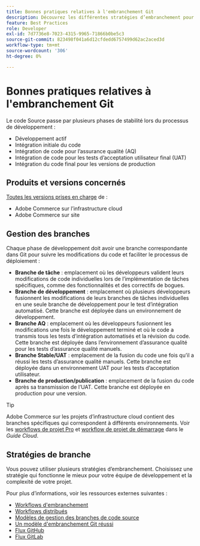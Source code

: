 ```yaml
---
title: Bonnes pratiques relatives à l'embranchement Git
description: Découvrez les différentes stratégies d’embranchement pour la gestion du code source.
feature: Best Practices
role: Developer
exl-id: 7d7736e8-7023-4315-9965-71866b0be5c3
source-git-commit: 823498f041a6d12cfdedd6757499d62ac2aced3d
workflow-type: tm+mt
source-wordcount: '306'
ht-degree: 0%

---
```


# Bonnes pratiques relatives à l&#39;embranchement Git

Le code Source passe par plusieurs phases de stabilité lors du processus de développement :

- Développement actif
- Intégration initiale du code
- Intégration de code pour l’assurance qualité (AQ)
- Intégration de code pour les tests d’acceptation utilisateur final (UAT)
- Intégration du code final pour les versions de production

## Produits et versions concernés

[Toutes les versions prises en charge](../../../release/versions.md) de :

- Adobe Commerce sur l’infrastructure cloud
- Adobe Commerce sur site

## Gestion des branches

Chaque phase de développement doit avoir une branche correspondante dans Git pour suivre les modifications du code et faciliter le processus de déploiement :

- **Branche de tâche** : emplacement où les développeurs valident leurs modifications de code individuelles lors de l’implémentation de tâches spécifiques, comme des fonctionnalités et des correctifs de bogues.
- **Branche de développement** : emplacement où plusieurs développeurs fusionnent les modifications de leurs branches de tâches individuelles en une seule branche de développement pour le test d’intégration automatisé. Cette branche est déployée dans un environnement de développement.
- **Branche AQ** : emplacement où les développeurs fusionnent les modifications une fois le développement terminé et où le code a transmis tous les tests d’intégration automatisés et la révision du code. Cette branche est déployée dans l’environnement d’assurance qualité pour les tests d’assurance qualité manuels.
- **Branche Stable/UAT** : emplacement de la fusion du code une fois qu’il a réussi les tests d’assurance qualité manuels. Cette branche est déployée dans un environnement UAT pour les tests d’acceptation utilisateur.
- **Branche de production/publication** : emplacement de la fusion du code après sa transmission de l’UAT. Cette branche est déployée en production pour une version.

>[!TIP]
>
>Adobe Commerce sur les projets d’infrastructure cloud contient des branches spécifiques qui correspondent à différents environnements. Voir les [workflows de projet Pro](https://experienceleague.adobe.com/docs/commerce-cloud-service/user-guide/architecture/pro-develop-deploy-workflow.html?lang=fr) et [workflow de projet de démarrage](https://experienceleague.adobe.com/docs/commerce-cloud-service/user-guide/architecture/starter-develop-deploy-workflow.html?lang=fr) dans le _Guide Cloud_.

## Stratégies de branche

Vous pouvez utiliser plusieurs stratégies d’embranchement. Choisissez une stratégie qui fonctionne le mieux pour votre équipe de développement et la complexité de votre projet.

Pour plus d’informations, voir les ressources externes suivantes :

- [Workflows d&#39;embranchement](https://git-scm.com/book/en/v2/Git-Branching-Branching-Workflows)
- [Workflows distribués](https://git-scm.com/book/en/v2/Distributed-Git-Distributed-Workflows)
- [Modèles de gestion des branches de code source](https://martinfowler.com/articles/branching-patterns.html)
- [Un modèle d&#39;embranchement Git réussi](https://nvie.com/posts/a-successful-git-branching-model/)
- [Flux GitHub](https://docs.github.com/en/get-started/quickstart/github-flow)
- [Flux GitLab](https://about.gitlab.com/blog/2023/07/27/gitlab-flow-duo/)

